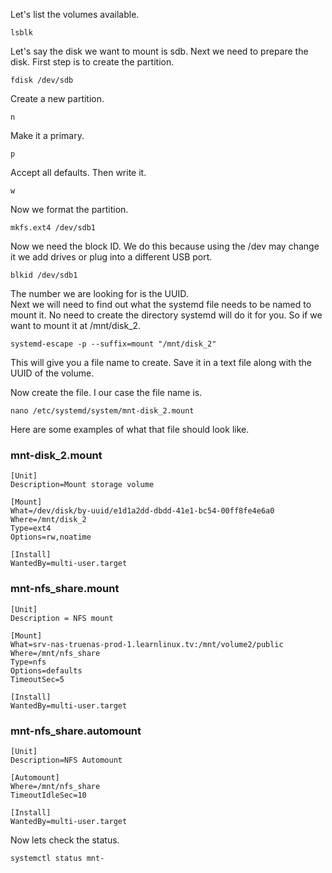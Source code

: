 Let's list the volumes available.
```
lsblk
```

Let's say the disk we want to mount is sdb.  Next we need to prepare the disk. First step is to create the partition.
```
fdisk /dev/sdb
```

Create a new partition.
```
n
```

Make it a primary.
```
p
```

Accept all defaults.  Then write it.
```
w
```

Now we format the partition.  
```
mkfs.ext4 /dev/sdb1
```

Now we need the block ID.  We do this because using the /dev may change it we add drives or plug into a different USB port.
```
blkid /dev/sdb1
```

The number we are looking for is the UUID.  
Next we will need to find out what the systemd file needs to be named to mount it.  No need to create the directory systemd will do it for you.  So if we want to mount it at /mnt/disk_2.
```
systemd-escape -p --suffix=mount "/mnt/disk_2"
```

This will give you a file name to create.  Save it in a text file along with the UUID of the volume.

Now create the file. I our case the file name is.  
```
nano /etc/systemd/system/mnt-disk_2.mount
```

Here are some examples of what that file should look like. 

### mnt-disk_2.mount

```
[Unit]
Description=Mount storage volume

[Mount]
What=/dev/disk/by-uuid/e1d1a2dd-dbdd-41e1-bc54-00ff8fe4e6a0
Where=/mnt/disk_2
Type=ext4
Options=rw,noatime

[Install]
WantedBy=multi-user.target
```

### mnt-nfs_share.mount

```
[Unit]
Description = NFS mount

[Mount]
What=srv-nas-truenas-prod-1.learnlinux.tv:/mnt/volume2/public
Where=/mnt/nfs_share
Type=nfs
Options=defaults
TimeoutSec=5

[Install]
WantedBy=multi-user.target
```

### mnt-nfs_share.automount

```
[Unit]
Description=NFS Automount

[Automount]
Where=/mnt/nfs_share
TimeoutIdleSec=10

[Install]
WantedBy=multi-user.target
```

Now lets check the status.
```
systemctl status mnt-
```